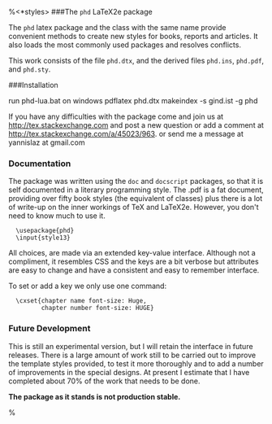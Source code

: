 %<*styles>
###The `phd` LaTeX2e package

The `phd` latex package and the class with the same name provide
convenient methods to create new styles for books, reports
and articles. It also loads the most commonly used packages 
and resolves conflicts.

This work consists of the file  `phd.dtx`,
and the derived files   `phd.ins`,  `phd.pdf`, and `phd.sty`.

###Installation

run
          phd-lua.bat on windows
           pdflatex phd.dtx
           makeindex -s gind.ist -g phd 

If you have any difficulties with the package come and join us at
http://tex.stackexchange.com and post a new question or
add a comment at http://tex.stackexchange.com/a/45023/963.
or send me a message at  yannislaz at gmail.com

### Documentation

The package was written using the `doc` and `docscript` packages,
so that it is self documented in a literary programming style. 
The .pdf is a fat document, providing over fifty book styles (the
equivalent of classes) plus there is a lot of write-up on the inner
workings of TeX and LaTeX2e. However, you don't need to know much
to use it.

      \usepackage{phd}
      \input{style13}

All choices, are made via an extended key-value interface. 
Although not a compliment, it resembles CSS and the keys are a bit verbose but
attributes are easy to change and have a consistent and easy to remember interface.

To set or add a key we only use one command:

      \cxset{chapter name font-size: Huge,
             chapter number font-size: HUGE} 

### Future Development

This is still an experimental version, but I will retain the
interface in future releases. There is a large amount of
work still to be carried out to improve the template styles
provided, to test it more thoroughly and to add a number of
improvements in the special designs. At present I estimate
that I have completed about 70% of the work that needs
to be done.

__The package as it stands is not production stable.__ 


%</styles>
